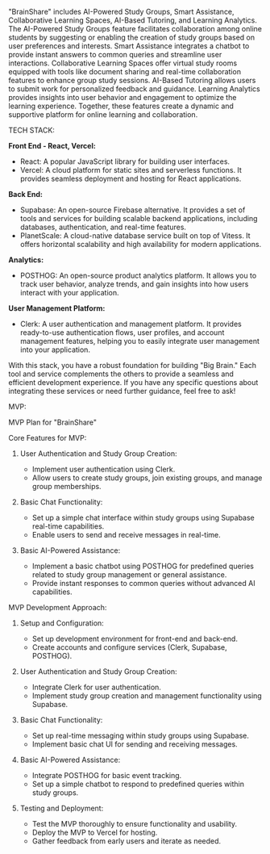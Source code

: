 "BrainShare" includes AI-Powered Study Groups, Smart Assistance, Collaborative Learning Spaces, AI-Based Tutoring, and Learning Analytics. The AI-Powered Study Groups feature facilitates collaboration among online students by suggesting or enabling the creation of study groups based on user preferences and interests. Smart Assistance integrates a chatbot to provide instant answers to common queries and streamline user interactions. Collaborative Learning Spaces offer virtual study rooms equipped with tools like document sharing and real-time collaboration features to enhance group study sessions. AI-Based Tutoring allows users to submit work for personalized feedback and guidance. Learning Analytics provides insights into user behavior and engagement to optimize the learning experience. Together, these features create a dynamic and supportive platform for online learning and collaboration.

TECH STACK:

**Front End - React, Vercel:**
- React: A popular JavaScript library for building user interfaces.
- Vercel: A cloud platform for static sites and serverless functions. It provides seamless deployment and hosting for React applications.

**Back End:**
- Supabase: An open-source Firebase alternative. It provides a set of tools and services for building scalable backend applications, including databases, authentication, and real-time features.
- PlanetScale: A cloud-native database service built on top of Vitess. It offers horizontal scalability and high availability for modern applications.

**Analytics:**
- POSTHOG: An open-source product analytics platform. It allows you to track user behavior, analyze trends, and gain insights into how users interact with your application.

**User Management Platform:**
- Clerk: A user authentication and management platform. It provides ready-to-use authentication flows, user profiles, and account management features, helping you to easily integrate user management into your application.

With this stack, you have a robust foundation for building "Big Brain." Each tool and service complements the others to provide a seamless and efficient development experience. If you have any specific questions about integrating these services or need further guidance, feel free to ask!

MVP:

MVP Plan for "BrainShare"

Core Features for MVP:

1. User Authentication and Study Group Creation:
   - Implement user authentication using Clerk.
   - Allow users to create study groups, join existing groups, and manage group memberships.

2. Basic Chat Functionality:
   - Set up a simple chat interface within study groups using Supabase real-time capabilities.
   - Enable users to send and receive messages in real-time.

3. Basic AI-Powered Assistance:
   - Implement a basic chatbot using POSTHOG for predefined queries related to study group management or general assistance.
   - Provide instant responses to common queries without advanced AI capabilities.

MVP Development Approach:

1. Setup and Configuration:
   - Set up development environment for front-end and back-end.
   - Create accounts and configure services (Clerk, Supabase, POSTHOG).

2. User Authentication and Study Group Creation:
   - Integrate Clerk for user authentication.
   - Implement study group creation and management functionality using Supabase.

3. Basic Chat Functionality:
   - Set up real-time messaging within study groups using Supabase.
   - Implement basic chat UI for sending and receiving messages.

4. Basic AI-Powered Assistance:
   - Integrate POSTHOG for basic event tracking.
   - Set up a simple chatbot to respond to predefined queries within study groups.

5. Testing and Deployment:
   - Test the MVP thoroughly to ensure functionality and usability.
   - Deploy the MVP to Vercel for hosting.
   - Gather feedback from early users and iterate as needed.
